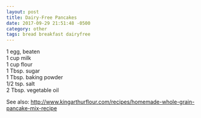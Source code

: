 ```yaml
---
layout: post
title: Dairy-Free Pancakes
date: 2017-09-29 21:51:48 -0500
category: other
tags: bread breakfast dairyfree
---
```

1 egg, beaten  
1 cup milk  
1 cup flour  
1 Tbsp. sugar  
1 Tbsp. baking powder  
1/2 tsp. salt  
2 Tbsp. vegetable oil  
  
See also: <a href="http://www.kingarthurflour.com/recipes/homemade-whole-grain-pancake-mix-recipe">http://www.kingarthurflour.com/recipes/homemade-whole-grain-pancake-mix-recipe</a>
